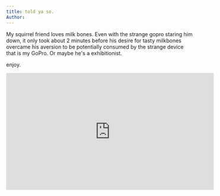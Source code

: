 ```yaml
---
title: told ya so.
Author:
---
```


My squirrel friend loves milk bones. Even with the strange gopro staring him down, it only took about 2 minutes before his desire for tasty milkbones overcame his aversion to be potentially consumed by the strange device that is my GoPro. Or maybe he's a exhibitionist.

enjoy.

<iframe width="560" height="315" src="https://www.youtube.com/embed/M_R8Iw8LBoo" frameborder="0" allowfullscreen></iframe>
